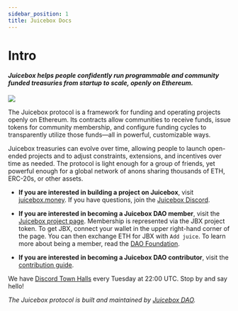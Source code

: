 ```yaml
---
sidebar_position: 1
title: Juicebox Docs
---
```


# Intro

#### *Juicebox helps people confidently run programmable and community funded treasuries from startup to scale, openly on Ethereum.*

![](/img/characters.png)

The Juicebox protocol is a framework for funding and operating projects openly on Ethereum. Its contracts allow communities to receive funds, issue tokens for community membership, and configure funding cycles to transparently utilize those funds—all in powerful, customizable ways. 

Juicebox treasuries can evolve over time, allowing people to launch open-ended projects and to adjust constraints, extensions, and incentives over time as needed. The protocol is light enough for a group of friends, yet powerful enough for a global network of anons sharing thousands of ETH, ERC-20s, or other assets.

- **If you are interested in building a project on Juicebox**, visit [juicebox.money](https://juicebox.money). If you have questions, join the [Juicebox Discord](https://discord.gg/juicebox).

- **If you are interested in becoming a Juicebox DAO member**, visit the [Juicebox project page](https://juicebox.money/#/p/juicebox). Membership is represented via the JBX project token. To get JBX, connect your wallet in the upper right-hand corner of the page. You can then exchange ETH for JBX with `Add juice`. To learn more about being a member, read the [DAO Foundation](dao/foundation.md).

- **If you are interested in becoming a Juicebox DAO contributor**, visit the [contribution guide](dao/how-to-contribute.md).

We have [Discord Town Halls](https://discord.gg) every Tuesday at 22:00 UTC. Stop by and say hello!

*The Juicebox protocol is built and maintained by [Juicebox DAO](/dao/).*
